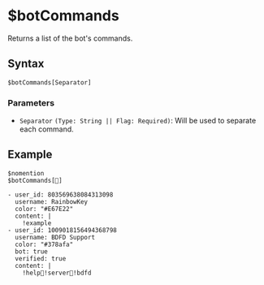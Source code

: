 # $botCommands
Returns a list of the bot's commands.

## Syntax
```
$botCommands[Separator]
```

### Parameters
- `Separator` `(Type: String || Flag: Required)`: Will be used to separate each command.

## Example
```
$nomention
$botCommands[🔹]
```

``` discord yaml
- user_id: 803569638084313098
  username: RainbowKey
  color: "#E67E22"
  content: |
    !example
- user_id: 1009018156494368798
  username: BDFD Support
  color: "#378afa"
  bot: true
  verified: true
  content: |
    !help🔹!server🔹!bdfd
```
